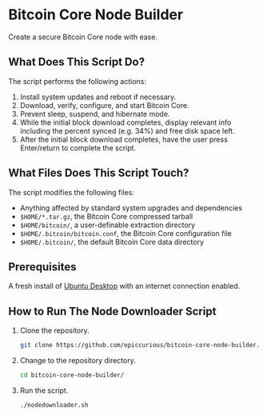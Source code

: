 # Bitcoin Core Node Builder

Create a secure Bitcoin Core node with ease.

## What Does This Script Do?

The script performs the following actions:
1. Install system updates and reboot if necessary.
2. Download, verify, configure, and start Bitcoin Core.
3. Prevent sleep, suspend, and hibernate mode.
4. While the initial block download completes, display relevant info including the percent synced (e.g. 34%) and free disk space left.
5. After the initial block download completes, have the user press Enter/return to complete the script.

## What Files Does This Script Touch?

The script modifies the following files:
- Anything affected by standard system upgrades and dependencies
- `$HOME/*.tar.gz`, the Bitcoin Core compressed tarball
- `$HOME/bitcoin/`, a user-definable extraction directory
- `$HOME/.bitcoin/bitcoin.conf`, the Bitcoin Core configuration file
- `$HOME/.bitcoin/`, the default Bitcoin Core data directory

## Prerequisites

A fresh install of [Ubuntu Desktop](https://ubuntu.com/download/desktop) with an internet connection enabled.

## How to Run The Node Downloader Script

1. Clone the repository.
    ```bash
    git clone https://github.com/epiccurious/bitcoin-core-node-builder.git
    ```
2. Change to the repository directory.
    ```bash
    cd bitcoin-core-node-builder/
    ```
3. Run the script.
    ```bash
    ./nodedownloader.sh
    ```
